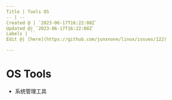 ```yaml
---
Title | Tools OS
-- | --
Created @ | `2023-06-17T16:22:08Z`
Updated @| `2023-06-17T16:22:08Z`
Labels | ``
Edit @| [here](https://github.com/junxnone/linux/issues/122)

---
```

# OS Tools
- 系统管理工具

